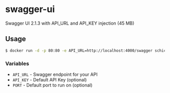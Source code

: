 # swagger-ui

Swagger UI 2.1.3 with API_URL and API_KEY injection (45 MB)

## Usage

```sh
$ docker run -d -p 80:80 -e API_URL=http://localhost:4000/swagger schickling/swagger-ui
```

### Variables

* `API_URL` - Swagger endpoint for your API
* `API_KEY` - Default API Key (optional)
* `PORT`    - Default port to run on (optional)
